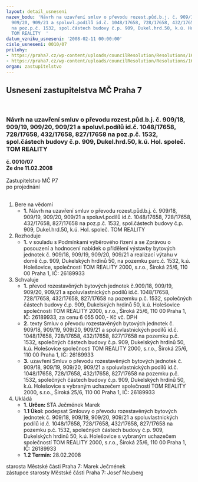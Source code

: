 ```yaml
---
layout: detail_usneseni
nazev_bodu: 'Návrh na uzavření smluv o převodu rozest.půd.b.j. č. 909/18, 909/19,
  909/20, 909/21 a spoluvl.podílů id.č. 1048/17658, 728/17658, 432/17658, 827/17658
  na poz.p.č. 1532, spol.částech budovy č.p. 909, Dukel.hrd.50, k.ú. Hol. společ.
  TOM REALITY  '
datum_vzniku_usneseni: '2008-02-11 00:00:00'
cislo_usneseni: 0010/07
prilohy:
- https://praha7.cz/wp-content/uploads/councilResolution/Resolutions/16403/1-07-1408.doc
- https://praha7.cz/wp-content/uploads/councilResolution/Resolutions/16403/1-07-skmbt_60008012219350.tif
organ: zastupitelstvo
---
```

<div id="ucUsn_pList" class="usn">
	<span><h2>Usnesení zastupitelstva MČ Praha 7 </h2>
<br></span><div class="standBody">
<span><h3>Návrh na uzavření smluv o převodu rozest.půd.b.j. č. 909/18, 909/19, 909/20, 909/21 a spoluvl.podílů id.č. 1048/17658, 728/17658, 432/17658, 827/17658 na poz.p.č. 1532, spol.částech budovy č.p. 909, Dukel.hrd.50, k.ú. Hol. společ. TOM REALITY  </h3></span><div class="center">
		<strong>č. 0010/07</strong><br>
	</div>
<div class="center">
		<strong>Ze dne 11.02.2008</strong><br><br>
	</div>Zastupitelstvo MČ P7<br> po projednání<br><br><ol>
<li>Bere na vědomí<ul><li>
<strong>1.</strong> Návrh na uzavření smluv o převodu rozest.půd.b.j. č. 909/18, 909/19, 909/20, 909/21 a spoluvl.podílů id.č. 1048/17658, 728/17658, 432/17658, 827/17658 na poz.p.č. 1532, spol.částech budovy č.p. 909, Dukel.hrd.50, k.ú. Hol. společ. TOM REALITY  </li></ul>
</li>
<li>Rozhoduje<ul><li>
<strong>1.</strong> v souladu s Podmínkami výběrového řízení a se Zprávou o posouzení a hodnocení nabídek o přidělení výstavby bytových jednotek č. 909/18, 909/19, 909/20, 909/21 a realizací výtahu v domě č.p. 909, Dukelských hrdinů 50, na pozemku parc.č. 1532, k.ú. Holešovice, společnosti TOM REALITY 2000, s.r.o., Široká 25/6, 110 00 Praha 1, IČ: 26189933</li></ul>
</li>
<li>Schvaluje<ul>
<li>
<strong>1.</strong> převod rozestavěných bytových jednotek č.909/18, 909/19, 909/20, 909/21 a spoluvlastnických podílů id.č. 1048/17658, 728/17658, 432/17658, 827/17658 na pozemku p.č. 1532, společných částech budovy č.p. 909, Dukelských hrdinů 50, k.ú. Holešovice společnosti TOM REALITY 2000, s.r.o., Široká 25/6, 110 00 Praha 1, IČ: 26189933, za cenu 6 055 000,- Kč vč. DPH</li>
<li>
<strong>2.</strong> texty Smluv o převodu rozestavěných bytových jednotek č. 909/18, 909/19, 909/20, 909/21 a spoluvlastnických podílů id.č. 1048/17658, 728/17658, 432/17658, 827/17658 na pozemku p.č. 1532, společných částech budovy č.p. 909, Dukelských hrdinů 50, k.ú. Holešovice společnosti TOM REALITY 2000, s.r.o., Široká 25/6, 110 00 Praha 1, IČ: 26189933</li>
<li>
<strong>3.</strong> uzavření Smluv o převodu rozestavěných bytových jednotek č. 909/18, 909/19, 909/20, 909/21 a spoluvlastnických podílů id.č. 1048/17658, 728/17658, 432/17658, 827/17658 na pozemku p.č. 1532, společných částech budovy č.p. 909, Dukelských hrdinů 50, k.ú. Holešovice s vybraným uchazečem  společností TOM REALITY 2000, s.r.o., Široká 25/6, 110 00 Praha 1, IČ: 26189933</li>
</ul>
</li>
<li>Ukládá<ul>
<li>
<strong>1. Určen: </strong>STA Ječmének Marek</li>
<li>
<strong>1.1 Úkol: </strong>podepsat Smlouvy o převodu rozestavěných bytových jednotek č. 909/18, 909/19, 909/20, 909/21 a spoluvlastnických podílů id.č. 1048/17658, 728/17658, 432/17658, 827/17658 na pozemku p.č. 1532, společných částech budovy č.p. 909, Dukelských hrdinů 50, k.ú. Holešovice s vybraným uchazečem  společností TOM REALITY 2000, s.r.o., Široká 25/6, 110 00 Praha 1, IČ: 26189933</li>
<li>
<strong>1.2 Termín: </strong>28.02.2008</li>
</ul>
</li>
</ol>starosta Městské části Praha 7: Marek Ječmének<br>zástupce starosty Městské části Praha 7: Josef Neuberg
</div>
</div>